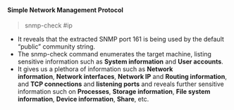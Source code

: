 #### Simple Network Management Protocol

> snmp-check #ip 

- It reveals that the extracted SNMP port 161 is being used by the default “public” community string.
- The snmp-check command enumerates the target machine, listing sensitive information such as **System information** and **User accounts**.
- It gives us a plethora of information such as **Network information**, **Network interfaces**, **Network IP** and **Routing information**, and **TCP connections** and **listening ports** and reveals further sensitive information such on **Processes**, **Storage information**, **File system information**, **Device information**, **Share**, etc.
